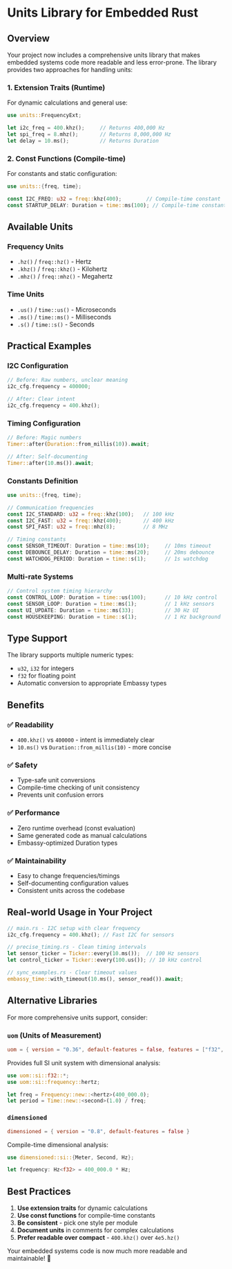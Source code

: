 # Units Library for Embedded Rust

## Overview

Your project now includes a comprehensive units library that makes embedded systems code more readable and less error-prone. The library provides two approaches for handling units:

### 1. **Extension Traits** (Runtime)

For dynamic calculations and general use:

```rust
use units::FrequencyExt;

let i2c_freq = 400.khz();     // Returns 400,000 Hz
let spi_freq = 8.mhz();       // Returns 8,000,000 Hz
let delay = 10.ms();          // Returns Duration
```

### 2. **Const Functions** (Compile-time)

For constants and static configuration:

```rust
use units::{freq, time};

const I2C_FREQ: u32 = freq::khz(400);        // Compile-time constant
const STARTUP_DELAY: Duration = time::ms(100); // Compile-time constant
```

## Available Units

### Frequency Units

- `.hz()` / `freq::hz()` - Hertz
- `.khz()` / `freq::khz()` - Kilohertz
- `.mhz()` / `freq::mhz()` - Megahertz

### Time Units

- `.us()` / `time::us()` - Microseconds
- `.ms()` / `time::ms()` - Milliseconds
- `.s()` / `time::s()` - Seconds

## Practical Examples

### I2C Configuration

```rust
// Before: Raw numbers, unclear meaning
i2c_cfg.frequency = 400000;

// After: Clear intent
i2c_cfg.frequency = 400.khz();
```

### Timing Configuration

```rust
// Before: Magic numbers
Timer::after(Duration::from_millis(10)).await;

// After: Self-documenting
Timer::after(10.ms()).await;
```

### Constants Definition

```rust
use units::{freq, time};

// Communication frequencies
const I2C_STANDARD: u32 = freq::khz(100);   // 100 kHz
const I2C_FAST: u32 = freq::khz(400);       // 400 kHz
const SPI_FAST: u32 = freq::mhz(8);         // 8 MHz

// Timing constants
const SENSOR_TIMEOUT: Duration = time::ms(10);     // 10ms timeout
const DEBOUNCE_DELAY: Duration = time::ms(20);     // 20ms debounce
const WATCHDOG_PERIOD: Duration = time::s(1);      // 1s watchdog
```

### Multi-rate Systems

```rust
// Control system timing hierarchy
const CONTROL_LOOP: Duration = time::us(100);      // 10 kHz control
const SENSOR_LOOP: Duration = time::ms(1);         // 1 kHz sensors  
const UI_UPDATE: Duration = time::ms(33);          // 30 Hz UI
const HOUSEKEEPING: Duration = time::s(1);         // 1 Hz background
```

## Type Support

The library supports multiple numeric types:

- `u32`, `i32` for integers
- `f32` for floating point
- Automatic conversion to appropriate Embassy types

## Benefits

### ✅ **Readability**

- `400.khz()` vs `400000` - intent is immediately clear
- `10.ms()` vs `Duration::from_millis(10)` - more concise

### ✅ **Safety**

- Type-safe unit conversions
- Compile-time checking of unit consistency
- Prevents unit confusion errors

### ✅ **Performance**

- Zero runtime overhead (const evaluation)
- Same generated code as manual calculations
- Embassy-optimized Duration types

### ✅ **Maintainability**

- Easy to change frequencies/timings
- Self-documenting configuration values
- Consistent units across the codebase

## Real-world Usage in Your Project

```rust
// main.rs - I2C setup with clear frequency
i2c_cfg.frequency = 400.khz(); // Fast I2C for sensors

// precise_timing.rs - Clean timing intervals  
let sensor_ticker = Ticker::every(10.ms());  // 100 Hz sensors
let control_ticker = Ticker::every(100.us()); // 10 kHz control

// sync_examples.rs - Clear timeout values
embassy_time::with_timeout(10.ms(), sensor_read()).await;
```

## Alternative Libraries

For more comprehensive units support, consider:

### **`uom` (Units of Measurement)**

```toml
uom = { version = "0.36", default-features = false, features = ["f32", "si"] }
```

Provides full SI unit system with dimensional analysis:

```rust
use uom::si::f32::*;
use uom::si::frequency::hertz;

let freq = Frequency::new::<hertz>(400_000.0);
let period = Time::new::<second>(1.0) / freq;
```

### **`dimensioned`**

```toml
dimensioned = { version = "0.8", default-features = false }
```

Compile-time dimensional analysis:

```rust
use dimensioned::si::{Meter, Second, Hz};

let frequency: Hz<f32> = 400_000.0 * Hz;
```

## Best Practices

1. **Use extension traits** for dynamic calculations
2. **Use const functions** for compile-time constants
3. **Be consistent** - pick one style per module
4. **Document units** in comments for complex calculations
5. **Prefer readable over compact** - `400.khz()` over `4e5.hz()`

Your embedded systems code is now much more readable and maintainable! 🚀
